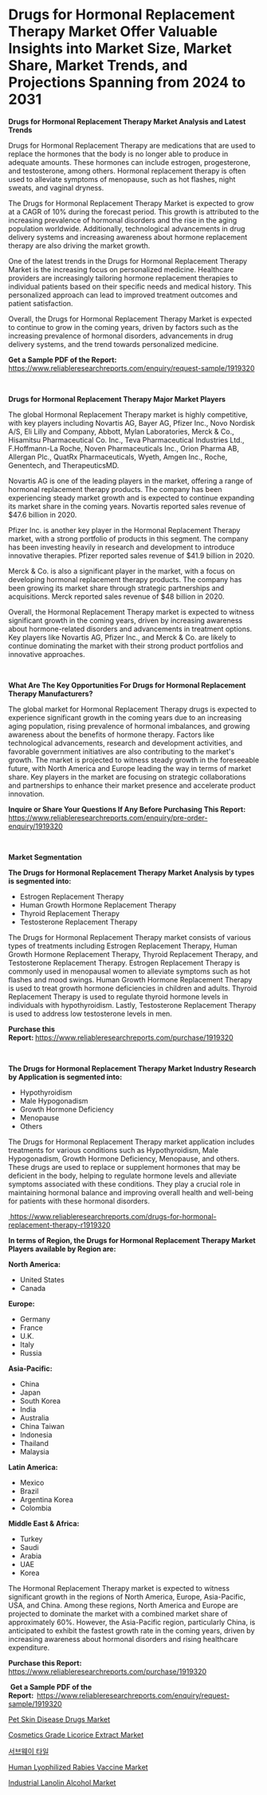 <p><h1>Drugs for Hormonal Replacement Therapy Market Offer Valuable Insights into Market Size, Market Share, Market Trends, and Projections Spanning from 2024 to 2031</h1></p><p><strong>Drugs for Hormonal Replacement Therapy Market Analysis and Latest Trends</strong></p>
<p><p>Drugs for Hormonal Replacement Therapy are medications that are used to replace the hormones that the body is no longer able to produce in adequate amounts. These hormones can include estrogen, progesterone, and testosterone, among others. Hormonal replacement therapy is often used to alleviate symptoms of menopause, such as hot flashes, night sweats, and vaginal dryness.</p><p>The Drugs for Hormonal Replacement Therapy Market is expected to grow at a CAGR of 10% during the forecast period. This growth is attributed to the increasing prevalence of hormonal disorders and the rise in the aging population worldwide. Additionally, technological advancements in drug delivery systems and increasing awareness about hormone replacement therapy are also driving the market growth.</p><p>One of the latest trends in the Drugs for Hormonal Replacement Therapy Market is the increasing focus on personalized medicine. Healthcare providers are increasingly tailoring hormone replacement therapies to individual patients based on their specific needs and medical history. This personalized approach can lead to improved treatment outcomes and patient satisfaction.</p><p>Overall, the Drugs for Hormonal Replacement Therapy Market is expected to continue to grow in the coming years, driven by factors such as the increasing prevalence of hormonal disorders, advancements in drug delivery systems, and the trend towards personalized medicine.</p></p>
<p><strong>Get a Sample PDF of the Report:&nbsp;</strong> <a href="https://www.reliableresearchreports.com/enquiry/request-sample/1919320">https://www.reliableresearchreports.com/enquiry/request-sample/1919320</a></p>
<p>&nbsp;</p>
<p><strong>Drugs for Hormonal Replacement Therapy Major Market Players</strong></p>
<p><p>The global Hormonal Replacement Therapy market is highly competitive, with key players including Novartis AG, Bayer AG, Pfizer Inc., Novo Nordisk A/S, Eli Lilly and Company, Abbott, Mylan Laboratories, Merck & Co., Hisamitsu Pharmaceutical Co. Inc., Teva Pharmaceutical Industries Ltd., F.Hoffmann-La Roche, Noven Pharmaceuticals Inc., Orion Pharma AB, Allergan Plc., QuatRx Pharmaceuticals, Wyeth, Amgen Inc., Roche, Genentech, and TherapeuticsMD.</p><p>Novartis AG is one of the leading players in the market, offering a range of hormonal replacement therapy products. The company has been experiencing steady market growth and is expected to continue expanding its market share in the coming years. Novartis reported sales revenue of $47.6 billion in 2020.</p><p>Pfizer Inc. is another key player in the Hormonal Replacement Therapy market, with a strong portfolio of products in this segment. The company has been investing heavily in research and development to introduce innovative therapies. Pfizer reported sales revenue of $41.9 billion in 2020.</p><p>Merck & Co. is also a significant player in the market, with a focus on developing hormonal replacement therapy products. The company has been growing its market share through strategic partnerships and acquisitions. Merck reported sales revenue of $48 billion in 2020.</p><p>Overall, the Hormonal Replacement Therapy market is expected to witness significant growth in the coming years, driven by increasing awareness about hormone-related disorders and advancements in treatment options. Key players like Novartis AG, Pfizer Inc., and Merck & Co. are likely to continue dominating the market with their strong product portfolios and innovative approaches.</p></p>
<p>&nbsp;</p>
<p><strong>What Are The Key Opportunities For Drugs for Hormonal Replacement Therapy Manufacturers?</strong></p>
<p><p>The global market for Hormonal Replacement Therapy drugs is expected to experience significant growth in the coming years due to an increasing aging population, rising prevalence of hormonal imbalances, and growing awareness about the benefits of hormone therapy. Factors like technological advancements, research and development activities, and favorable government initiatives are also contributing to the market's growth. The market is projected to witness steady growth in the foreseeable future, with North America and Europe leading the way in terms of market share. Key players in the market are focusing on strategic collaborations and partnerships to enhance their market presence and accelerate product innovation.</p></p>
<p><strong>Inquire or Share Your Questions If Any Before Purchasing This Report:</strong> <a href="https://www.reliableresearchreports.com/enquiry/pre-order-enquiry/1919320">https://www.reliableresearchreports.com/enquiry/pre-order-enquiry/1919320</a></p>
<p>&nbsp;</p>
<p><strong>Market Segmentation</strong></p>
<p><strong>The Drugs for Hormonal Replacement Therapy Market Analysis by types is segmented into:</strong></p>
<p><ul><li>Estrogen Replacement Therapy</li><li>Human Growth Hormone Replacement Therapy</li><li>Thyroid Replacement Therapy</li><li>Testosterone Replacement Therapy</li></ul></p>
<p><p>The Drugs for Hormonal Replacement Therapy market consists of various types of treatments including Estrogen Replacement Therapy, Human Growth Hormone Replacement Therapy, Thyroid Replacement Therapy, and Testosterone Replacement Therapy. Estrogen Replacement Therapy is commonly used in menopausal women to alleviate symptoms such as hot flashes and mood swings. Human Growth Hormone Replacement Therapy is used to treat growth hormone deficiencies in children and adults. Thyroid Replacement Therapy is used to regulate thyroid hormone levels in individuals with hypothyroidism. Lastly, Testosterone Replacement Therapy is used to address low testosterone levels in men.</p></p>
<p><strong>Purchase this Report:&nbsp;</strong><a href="https://www.reliableresearchreports.com/purchase/1919320">https://www.reliableresearchreports.com/purchase/1919320</a></p>
<p>&nbsp;</p>
<p><strong>The Drugs for Hormonal Replacement Therapy Market Industry Research by Application is segmented into:</strong></p>
<p><ul><li>Hypothyroidism</li><li>Male Hypogonadism</li><li>Growth Hormone Deficiency</li><li>Menopause</li><li>Others</li></ul></p>
<p><p>The Drugs for Hormonal Replacement Therapy market application includes treatments for various conditions such as Hypothyroidism, Male Hypogonadism, Growth Hormone Deficiency, Menopause, and others. These drugs are used to replace or supplement hormones that may be deficient in the body, helping to regulate hormone levels and alleviate symptoms associated with these conditions. They play a crucial role in maintaining hormonal balance and improving overall health and well-being for patients with these hormonal disorders.</p></p>
<p><a href="https://www.reliableresearchreports.com/drugs-for-hormonal-replacement-therapy-r1919320">&nbsp;https://www.reliableresearchreports.com/drugs-for-hormonal-replacement-therapy-r1919320</a></p>
<p><strong>In terms of Region, the Drugs for Hormonal Replacement Therapy Market Players available by Region are:</strong></p>
<p>
    <p> <strong> North America: </strong>
        <ul>
            <li>United States</li>
            <li>Canada</li>
        </ul>
        </p> 
    <p> <strong> Europe: </strong>
        <ul>
            <li>Germany</li>
            <li>France</li>
            <li>U.K.</li>
            <li>Italy</li>
            <li>Russia</li>
        </ul>
        </p> 
    <p> <strong> Asia-Pacific: </strong>
        <ul>
            <li>China</li>
            <li>Japan</li>
            <li>South Korea</li>
            <li>India</li>
            <li>Australia</li>
            <li>China Taiwan</li>
            <li>Indonesia</li>
            <li>Thailand</li>
            <li>Malaysia</li>
        </ul>
        </p> 
    <p> <strong> Latin America: </strong>
        <ul>
            <li>Mexico</li>
            <li>Brazil</li>
            <li>Argentina Korea</li>
            <li>Colombia</li>
        </ul>
        </p> 
    <p> <strong> Middle East & Africa: </strong>
        <ul>
            <li>Turkey</li>
            <li>Saudi</li>
            <li>Arabia</li>
            <li>UAE</li>
            <li>Korea</li>
        </ul>
    </p>
    </p>
<p><p>The Hormonal Replacement Therapy market is expected to witness significant growth in the regions of North America, Europe, Asia-Pacific, USA, and China. Among these regions, North America and Europe are projected to dominate the market with a combined market share of approximately 60%. However, the Asia-Pacific region, particularly China, is anticipated to exhibit the fastest growth rate in the coming years, driven by increasing awareness about hormonal disorders and rising healthcare expenditure.</p></p>
<p><strong>Purchase this Report: </strong><a href="https://www.reliableresearchreports.com/purchase/1919320">https://www.reliableresearchreports.com/purchase/1919320</a></p>
<p>&nbsp;<strong>Get a Sample PDF of the Report:&nbsp;&nbsp;</strong><a href="https://www.reliableresearchreports.com/enquiry/request-sample/1919320">https://www.reliableresearchreports.com/enquiry/request-sample/1919320</a></p>
<p><strong></strong></p>
<p><p><a href="https://github.com/Airanohannonzb68e5pb53oc1/Market-Research-Report-List-2/blob/main/pet-skin-disease-drugs-market.md">Pet Skin Disease Drugs Market</a></p><p><a href="https://issuu.com/reportprime-2/docs/cosmetics-grade-licorice-extract-market-size-2030.">Cosmetics Grade Licorice Extract Market</a></p><p><a href="https://github.com/JeromeRtyau89966/Market-Research-Report-List-1/blob/main/547663557726.md">서브웨이 타일</a></p><p><a href="https://github.com/IsmaelBlick2023/Market-Research-Report-List-1/blob/main/human-lyophilized-rabies-vaccine-market.md">Human Lyophilized Rabies Vaccine Market</a></p><p><a href="https://issuu.com/reportprime-2/docs/industrial-lanolin-alcohol-market-size-2030.pptx">Industrial Lanolin Alcohol Market</a></p></p>